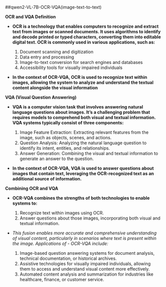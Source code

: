 ##qwen2-VL-7B-OCR-VQA(image-text-to-text)

**OCR and VQA Definition**
- **OCR is a technology that enables computers to recognize and extract text from images or scanned documents. It uses algorithms to identify and decode printed or typed characters, converting them into editable digital text. OCR is commonly used in various applications, such as:**

    1. Document scanning and digitization
    2. Data entry and processing
    3. Image-to-text conversion for search engines and databases
    4. Accessibility tools for visually impaired individuals

- **In the context of OCR-VQA, OCR is used to recognize text within images, allowing the system to analyze and understand the textual content alongside the visual information**

**VQA (Visual Question Answering)**
- **VQA is a computer vision task that involves answering natural language questions about images. It’s a challenging problem that requires models to comprehend both visual and textual information. VQA systems typically consist of three components:**

    1. Image Feature Extraction: Extracting relevant features from the image, such as objects, scenes, and actions.
    2. Question Analysis: Analyzing the natural language question to identify its intent, entities, and relationships.
    3. Answer Generation: Combining the visual and textual information to generate an answer to the question.

- **In the context of OCR-VQA, VQA is used to answer questions about images that contain text, leveraging the OCR-recognized text as an additional source of information.**

**Combining OCR and VQA**
- **OCR-VQA combines the strengths of both technologies to enable systems to:**

    1. Recognize text within images using OCR.
    2. Answer questions about those images, incorporating both visual and textual information.

- *This fusion enables more accurate and comprehensive understanding of visual content, particularly in scenarios where text is present within the image. Applications of - OCR-VQA include:*

    1. Image-based question answering systems for document analysis, technical documentation, or historical archives.
    2. Assistive technologies for visually impaired individuals, allowing them to access and understand visual content more effectively.
    3. Automated content analysis and summarization for industries like healthcare, finance, or customer service.
